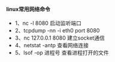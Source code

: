 #### linux常用网络命令
* 1、nc -l 8080 启动监听端口
* 2、tcpdump -nn -i eth0 port 8080
* 3、nc 127.0.0.1 8080 建立socket通信
* 4、netstat -antp 查看网络连接
* 5、lsof -op 进程号  查看进程打开的文件